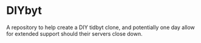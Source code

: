 # DIYbyt
A repository to help create a DIY tidbyt clone, and potentially one day allow for extended support should their servers close down.
